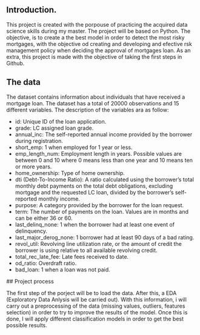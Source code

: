 ## Introduction.
This project is created with the porpouse of practicing the acquired data science skills during my master. The project will be based on Python. The objective, is to create a the best model in order to detect the most risky mortgages, with the objective od creating and developing and efective rsk management policy when deciding the approval of mortgages loan. As an extra, this project is made with the objective of taking the first steps in Github.

## The data
The dataset contains information about individuals that have received a mortgage loan. The dataset has a total of 20000 observations and 15 different variables. The description of the variables ara as follow: 

- id: Unique ID of the loan application.
- grade: LC assigned loan grade.
- annual_inc: The self-reported annual income provided by the borrower during registration.
- short_emp: 1 when employed for 1 year or less.
- emp_length_num: Employment length in years. Possible values are between 0 and 10 where 0 means less than one year and 10 means ten or more years.
- home_ownership: Type of home ownership.
- dti (Debt-To-Income Ratio): A ratio calculated using the borrower’s total monthly debt payments on the total debt obligations, excluding mortgage and the requested LC loan, divided by the borrower’s self-reported monthly income.
- purpose: A category provided by the borrower for the loan request.
- term: The number of payments on the loan. Values are in months and can be either 36 or 60.
- last_delinq_none: 1 when the borrower had at least one event of delinquency.
- last_major_derog_none: 1 borrower had at least 90 days of a bad rating.
- revol_util: Revolving line utilization rate, or the amount of credit the borrower is using relative to all available revolving credit.
- total_rec_late_fee: Late fees received to date.
- od_ratio: Overdraft ratio.
- bad_loan: 1 when a loan was not paid.

## Project process

The first step of the porject will be to load the data. After this, a EDA (Exploratory Data Anlysis will be carried out). With this information, i will carry out a preprocessing of the data (missing values, outliers, features selection) in order to try to improve the results of the model. Once this is done, I will apply different classification models in order to get the best possible results.

